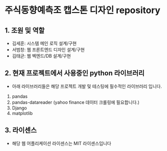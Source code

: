 # 주식동향예측조 캡스톤 디자인 repository

## 1. 조원 및 역할

- 김세훈: 시스템 메인 로직 설계/구현
- 서범창: 웹 프론트엔드 디자인 설계/구현
- 김태균: 웹 벡엔드/DB 설계/구현

## 2. 현재 프로젝트에서 사용중인 python 라이브러리

- 아래 라이브러리들은 해당 프로젝트 개발 및 테스팅에 필수적인 라이브러리 입니다.

1. pandas
2. pandas-datareader (yahoo finance 데이터 크롤링에 필요합니다.)
3. Django
4. matplotlib

## 3. 라이센스
- 해당 웹 어플리케이션 라이센스는 MIT 라이센스입니다



